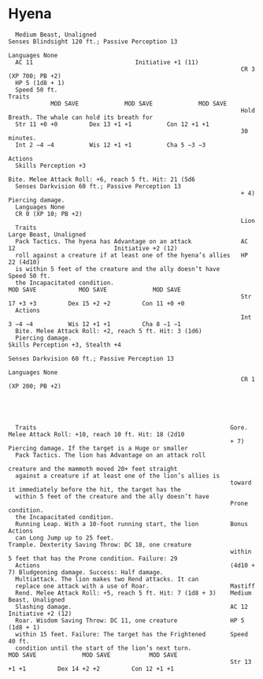 # Hyena

      Medium Beast, Unaligned                                         Senses Blindsight 120 ft.; Passive Perception 13
                                                                      Languages None
      AC 11                             Initiative +1 (11)
                                                                      CR 3 (XP 700; PB +2)
      HP 5 (1d8 + 1)
      Speed 50 ft.                                                    Traits
                MOD SAVE             MOD SAVE             MOD SAVE
                                                                      Hold Breath. The whale can hold its breath for
      Str 11 +0 +0         Dex 13 +1 +1          Con 12 +1 +1
                                                                      30 minutes.
      Int 2 −4 −4          Wis 12 +1 +1          Cha 5 −3 −3
                                                                      Actions
      Skills Perception +3
                                                                      Bite. Melee Attack Roll: +6, reach 5 ft. Hit: 21 (5d6
      Senses Darkvision 60 ft.; Passive Perception 13
                                                                      + 4) Piercing damage.
      Languages None
      CR 0 (XP 10; PB +2)
                                                                      Lion
      Traits                                                          Large Beast, Unaligned
      Pack Tactics. The hyena has Advantage on an attack              AC 12                            Initiative +2 (12)
      roll against a creature if at least one of the hyena’s allies   HP 22 (4d10)
      is within 5 feet of the creature and the ally doesn’t have      Speed 50 ft.
      the Incapacitated condition.                                              MOD SAVE            MOD SAVE             MOD SAVE
                                                                      Str 17 +3 +3         Dex 15 +2 +2         Con 11 +0 +0
      Actions
                                                                      Int 3 −4 −4          Wis 12 +1 +1         Cha 8 −1 −1
      Bite. Melee Attack Roll: +2, reach 5 ft. Hit: 3 (1d6)
      Piercing damage.                                                Skills Perception +3, Stealth +4
                                                                      Senses Darkvision 60 ft.; Passive Perception 13
                                                                      Languages None
                                                                      CR 1 (XP 200; PB +2)





      Traits                                                       Gore. Melee Attack Roll: +10, reach 10 ft. Hit: 18 (2d10
                                                                   + 7) Piercing damage. If the target is a Huge or smaller
      Pack Tactics. The lion has Advantage on an attack roll
                                                                   creature and the mammoth moved 20+ feet straight
      against a creature if at least one of the lion’s allies is
                                                                   toward it immediately before the hit, the target has the
      within 5 feet of the creature and the ally doesn’t have
                                                                   Prone condition.
      the Incapacitated condition.
      Running Leap. With a 10-foot running start, the lion         Bonus Actions
      can Long Jump up to 25 feet.                                 Trample. Dexterity Saving Throw: DC 18, one creature
                                                                   within 5 feet that has the Prone condition. Failure: 29
      Actions                                                      (4d10 + 7) Bludgeoning damage. Success: Half damage.
      Multiattack. The lion makes two Rend attacks. It can
      replace one attack with a use of Roar.                       Mastiff
      Rend. Melee Attack Roll: +5, reach 5 ft. Hit: 7 (1d8 + 3)    Medium Beast, Unaligned
      Slashing damage.                                             AC 12                            Initiative +2 (12)
      Roar. Wisdom Saving Throw: DC 11, one creature               HP 5 (1d8 + 1)
      within 15 feet. Failure: The target has the Frightened       Speed 40 ft.
      condition until the start of the lion’s next turn.                     MOD SAVE             MOD SAVE           MOD SAVE
                                                                   Str 13 +1 +1         Dex 14 +2 +2         Con 12 +1 +1
